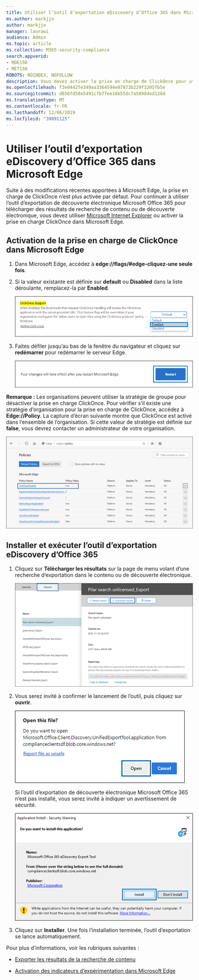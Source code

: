```yaml
---
title: Utiliser l’outil d’exportation eDiscovery d’Office 365 dans Microsoft Edge
ms.author: markjjo
author: markjjo
manager: laurawi
audience: Admin
ms.topic: article
ms.collection: M365-security-compliance
search.appverid:
- MOE150
- MET150
ROBOTS: NOINDEX, NOFOLLOW
description: Vous devez activer la prise en charge de ClickOnce pour utiliser Microsoft Edge pour exporter les résultats de recherche de la recherche de contenu et eDiscovery dans le centre de sécurité et de conformité.
ms.openlocfilehash: f3e0442fe349aa3364594e07873b229f3205fb5e
ms.sourcegitcommit: d656fd58e5491cfb7fee16b55dc7a58904ed128d
ms.translationtype: MT
ms.contentlocale: fr-FR
ms.lasthandoff: 12/06/2019
ms.locfileid: "39891125"
---
```

# <a name="use-the-office-365-ediscovery-export-tool-in-microsoft-edge"></a>Utiliser l’outil d’exportation eDiscovery d’Office 365 dans Microsoft Edge

Suite à des modifications récentes apportées à Microsoft Edge, la prise en charge de ClickOnce n’est plus activée par défaut. Pour continuer à utiliser l’outil d’exportation de découverte électronique Microsoft Office 365 pour télécharger des résultats de recherche de contenu ou de découverte électronique, vous devez utiliser [Microsoft Internet Explorer](https://support.microsoft.com/help/17621/internet-explorer-downloads) ou activer la prise en charge ClickOnce dans Microsoft Edge.

## <a name="how-to-enable-clickonce-support-in-microsoft-edge"></a>Activation de la prise en charge de ClickOnce dans Microsoft Edge

1. Dans Microsoft Edge, accédez à **edge://flags/#edge-cliquez-une seule fois**.

2. Si la valeur existante est définie sur **default** ou **Disabled** dans la liste déroulante, remplacez-la par **Enabled**.
    
   ![](media/ClickOnceimage1.png)

3. Faites défiler jusqu’au bas de la fenêtre du navigateur et cliquez sur **redémarrer** pour redémarrer le serveur Edge.

   ![](media/ClickOnceimage2.png)

**Remarque :** Les organisations peuvent utiliser la stratégie de groupe pour désactiver la prise en charge ClickOnce. Pour vérifier s’il existe une stratégie d’organisation pour la prise en charge de ClickOnce, accédez à **Edge://Policy**. La capture d’écran suivante montre que ClickOnce est activé dans l’ensemble de l’organisation. Si cette valeur de stratégie est définie sur **false**, vous devrez contacter un administrateur de votre organisation.

![](media/ClickOnceimage3.png)

## <a name="install-and-run-the-office-365-ediscovery-export-tool"></a>Installer et exécuter l’outil d’exportation eDiscovery d’Office 365

1. Cliquez sur **Télécharger les résultats** sur la page de menu volant d’une recherche d’exportation dans le contenu ou de découverte électronique.

   ![Cliquez sur Télécharger les résultats sur la page de menu volant pour télécharger les résultats de la recherche.](media/ClickOnceExport1.png)

2. Vous serez invité à confirmer le lancement de l’outil, puis cliquez sur **ouvrir**.

   ![Cliquez sur Ouvrir pour lancer l’outil d’exportation de découverte électronique.](media/ClickOnceimage4.png)

   Si l’outil d’exportation de découverte électronique Microsoft Office 365 n’est pas installé, vous serez invité à indiquer un avertissement de sécurité. 

   ![Cliquez sur installer pour installer l’outil d’exportation de découverte électronique.](media/ClickOnceimage5.png)

3. Cliquez sur **Installer**. Une fois l’installation terminée, l’outil d’exportation se lance automatiquement.

Pour plus d’informations, voir les rubriques suivantes :

- [Exporter les résultats de la recherche de contenu](export-search-results.md)

- [Activation des indicateurs d’expérimentation dans Microsoft Edge](https://microsoftedgesupport.microsoft.com/hc/articles/360034075294-How-to-enable-experiment-flags-in-Microsoft-Edge-Insider-channels)
